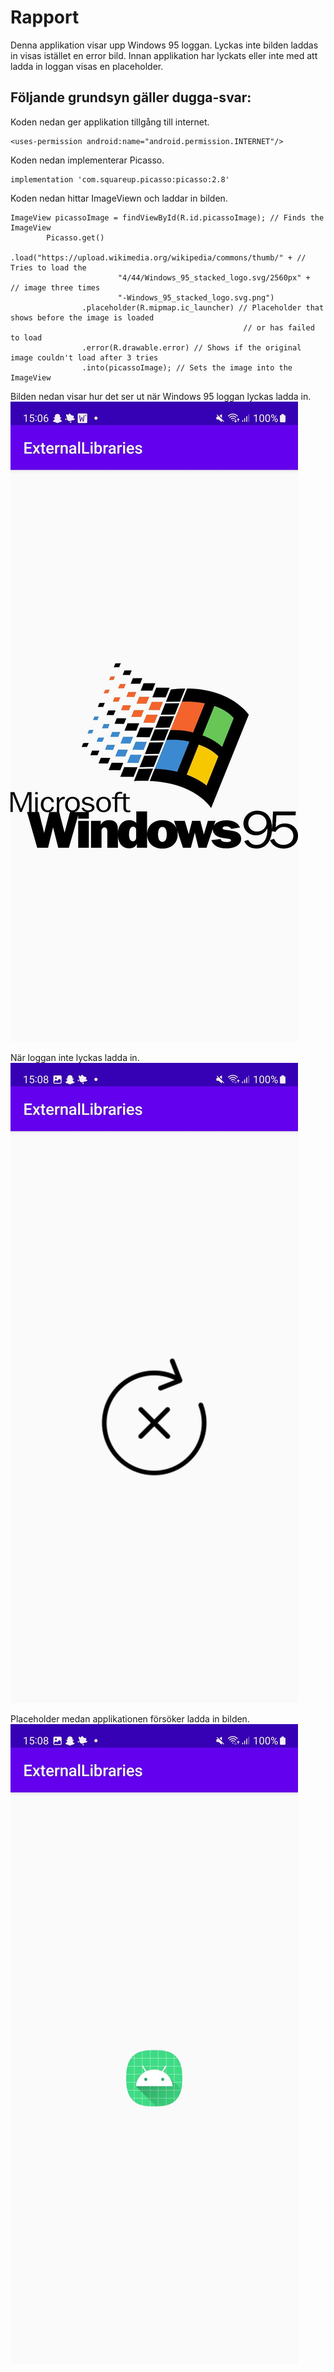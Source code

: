 
# Rapport

Denna applikation visar upp Windows 95 loggan. Lyckas inte bilden laddas in visas istället en
error bild. Innan applikation har lyckats eller inte med att ladda in loggan visas en placeholder.

## Följande grundsyn gäller dugga-svar:

Koden nedan ger applikation tillgång till internet.
```
<uses-permission android:name="android.permission.INTERNET"/>
```

Koden nedan implementerar Picasso.
```
implementation 'com.squareup.picasso:picasso:2.8'
```

Koden nedan hittar ImageViewn och laddar in bilden.
```
ImageView picassoImage = findViewById(R.id.picassoImage); // Finds the ImageView
        Picasso.get()
                .load("https://upload.wikimedia.org/wikipedia/commons/thumb/" + // Tries to load the
                        "4/44/Windows_95_stacked_logo.svg/2560px" +                 // image three times
                        "-Windows_95_stacked_logo.svg.png")
                .placeholder(R.mipmap.ic_launcher) // Placeholder that shows before the image is loaded
                                                    // or has failed to load
                .error(R.drawable.error) // Shows if the original image couldn't load after 3 tries
                .into(picassoImage); // Sets the image into the ImageView
```

Bilden nedan visar hur det ser ut när Windows 95 loggan lyckas ladda in.
![](Screenshot_windows95.jpg)

När loggan inte lyckas ladda in.
![](Screenshot_error.jpg)

Placeholder medan applikationen försöker ladda in bilden.
![](Screenshot_placeholder.jpg)